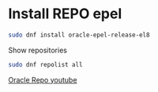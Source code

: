 # Install REPO epel

```sh
sudo dnf install oracle-epel-release-el8
```

Show repositories
```sh
sudo dnf repolist all
```


[Oracle Repo youtube](https://www.youtube.com/watch?v=R-hAYGEYWQ0)
